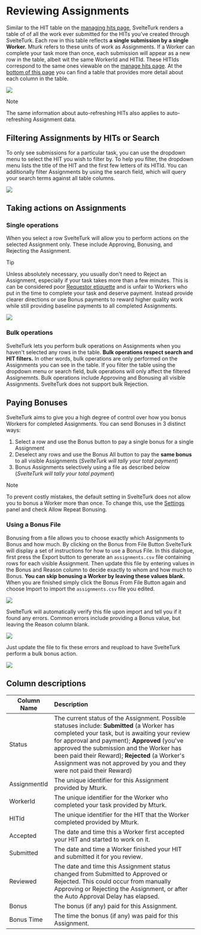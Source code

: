 # Reviewing Assignments

Similar to the HIT table on the [managing hits page](manage-hits.md), SvelteTurk renders a table of of all the work ever submitted for the HITs you've created through SvelteTurk. Each row in this table reflects **a single submission by a single Worker.** Mturk refers to these units of work as Assignments. If a Worker can complete your task more than once, each submission will appear as a new row in the table, albeit wit the same WorkerId and HITId. These HITIds correspond to the same ones viewable on the [manage hits page](manage-hits.md). At the [bottom of this page](#column-descriptions) you can find a table that provides more detail about each column in the table. 

![](/assets/manageassts.png)

> [!NOTE]
> The same information about auto-refreshing HITs also applies to auto-refreshing Assignment data.

## Filtering Assignments by HITs or Search

To only see submissions for a particular task, you can use the dropdown menu to select the HIT you wish to filter by. To help you filter, the dropdown menu lists the title of the HIT and the first few letters of its HITId. You can additionally filter Assignments by using the search field, which will query your search terms against all table columns.


![](assets/manageasstsFilterHIT.png)

## Taking actions on Assignments


### Single operations

When you select a row SvelteTurk will allow you to perform actions on the selected Assignment only. These include Approving, Bonusing, and Rejecting the Assignment. 

> [!TIP]
> Unless absolutely necessary, you usually don't need to Reject an Assignment, especially if your task takes more than a few minutes. This is can be considered poor [Requestor etiquette](etiquette.md) and is unfair to Workers who put in the time to complete your task and deserve payment. Instead provide clearer directions or use Bonus payments to reward higher quality work while still providing baseline payments to all completed Assignments.

![](assets/manageasstsRowSelected.png)

### Bulk operations

SvelteTurk lets you perform bulk operations on Assignments when you haven't selected any rows in the table. **Bulk operations respect search and HIT filters.** In other words, bulk operations are only performed on the Assignments you can see in the table. If you filter the table using the dropdown menu or search field, bulk operations will only affect the filtered Assignemnts. Bulk operations include Approving and Bonusing all visible Assignments. SvelteTurk does not support bulk Rejection. 

## Paying Bonuses

SvelteTurk aims to give you a high degree of control over how you bonus Workers for completed Assignments. You can send Bonuses in 3 distinct ways:


1. Select a row and use the Bonus button to pay a single bonus for a single Assignment  
2. Deselect any rows and use the Bonus All button to pay the **same bonus** to all visible Assignments (*SvelteTurk will tally your total payment*)  
3. Bonus Assignments selectively using a file as described below (*SvelteTurk will tally your total payment*) 

> [!NOTE]
> To prevent costly mistakes, the default setting in SvelteTurk does not allow you to bonus a Worker more than once. To change this, use the [Settings](settings.md) panel and check Allow Repeat Bonusing. 

### Using a Bonus File

Bonusing from a file allows you to choose exactly which Assignments to Bonus and how much. By clicking on the Bonus from File Button SvelteTurk will display a set of instructions for how to use a Bonus File. In this dialogue, first press the Export button to generate an `assignments.csv` file containing rows for each visible Assignment. Then update this file by entering values in the Bonus and Reason column to decide exactly to whom and how much to Bonus. **You can skip bonusing a Worker by leaving these values blank.** When you are finished simply click the Bonus From File Button again and choose Import to import the `assignments.csv` file you edited.


![](assets/manageAsstsExportImport.png)

SvelteTurk will automatically verify this file upon import and tell you if it found any errors. Common errors include providing a Bonus value, but leaving the Reason column blank.

![](assets/manageasstsImportError.png)

Just update the file to fix these errors and reupload to have SvelteTurk perform a bulk bonus action.

![](assets/manageasstsImport.png)

## Column descriptions

| Column Name  | Description                                                                                                                                                                                                                                                                                                                                                        |
| ------------ | :----------------------------------------------------------------------------------------------------------------------------------------------------------------------------------------------------------------------------------------------------------------------------------------------------------------------------------------------------------------- |
| Status       | The current status of the Assignment. Possible statuses include: **Submitted** (a Worker has completed your task, but is awaiting your review for approval and payment); **Approved** (you've approved the submission and the Worker has been paid their Reward); **Rejected** (a Worker's Assignment was not approved by you and they were not paid their Reward) |
| AssignmentId | The unique identifier for this Assignment provided by Mturk.                                                                                                                                                                                                                                                                                                       |
| WorkerId     | The unique identifier for the Worker who completed your task provided by Mturk.                                                                                                                                                                                                                                                                                    |
| HITId        | The unique identifier for the HIT that the Worker completed provided by Mturk.                                                                                                                                                                                                                                                                                     |
| Accepted     | The date and time this a Worker first accepted your HIT and started to work on it.                                                                                                                                                                                                                                                                                 |
| Submitted    | The date and time a Worker finished your HIT and submitted it for you review.                                                                                                                                                                                                                                                                                      |
| Reviewed     | The date and time this Assignment status changed from Submitted to Approved or Rejected. This could occur from manually Approving or Rejecting the Assignment, or after the Auto Approval Delay has elapsed.                                                                                                                                                       |
| Bonus        | The bonus (if any) paid for this Assignment.                                                                                                                                                                                                                                                                                                                       |
| Bonus Time   | The time the bonus (if any) was paid for this Assignment.                                                                                                                                                                                                                                                                                                          |